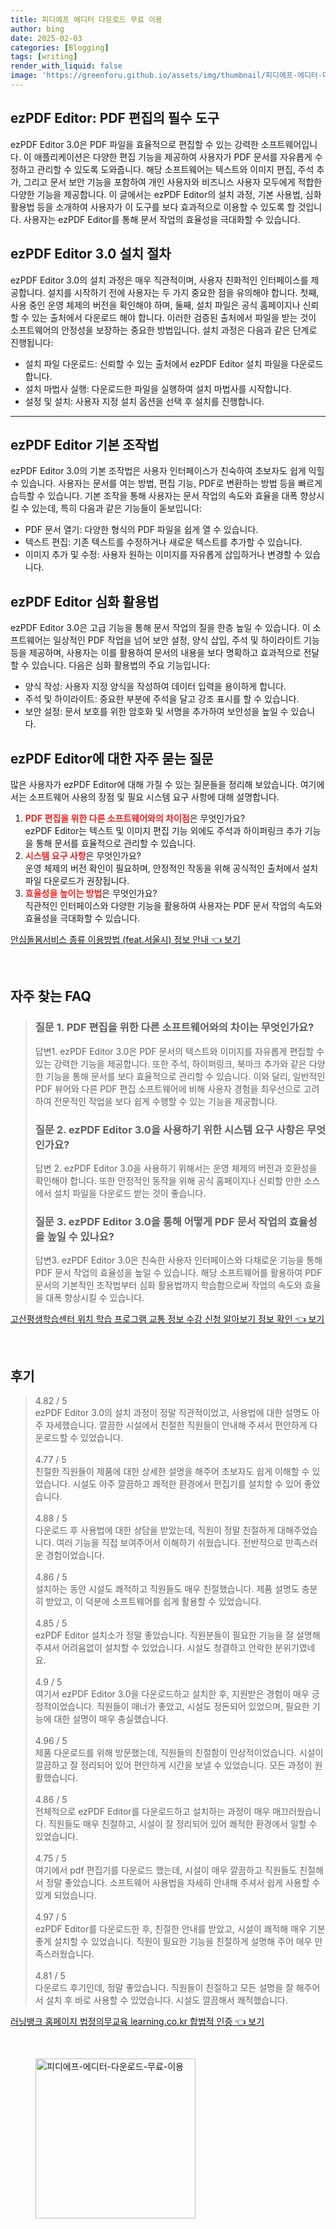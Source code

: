 ```yaml
---
title: 피디에프 에디터 다운로드 무료 이용
author: bing
date: 2025-02-03
categories: [Blogging]
tags: [writing]
render_with_liquid: false
image: 'https://greenforu.github.io/assets/img/thumbnail/피디에프-에디터-다운로드-무료-이용.webp'
---
```



<h2 id='ezPDF_Editor란'>ezPDF Editor: PDF 편집의 필수 도구</h2>

<p>ezPDF Editor 3.0은 PDF 파일을 효율적으로 편집할 수 있는 강력한 소프트웨어입니다. 이 애플리케이션은 다양한 편집 기능을 제공하여 사용자가 PDF 문서를 자유롭게 수정하고 관리할 수 있도록 도와줍니다. 해당 소프트웨어는 텍스트와 이미지 편집, 주석 추가, 그리고 문서 보안 기능을 포함하여 개인 사용자와 비즈니스 사용자 모두에게 적합한 다양한 기능을 제공합니다. 이 글에서는 ezPDF Editor의 설치 과정, 기본 사용법, 심화 활용법 등을 소개하여 사용자가 이 도구를 보다 효과적으로 이용할 수 있도록 할 것입니다. 사용자는 ezPDF Editor를 통해 문서 작업의 효율성을 극대화할 수 있습니다.</p>

<h2 id='설치_과정'>ezPDF Editor 3.0 설치 절차</h2>

<p>ezPDF Editor 3.0의 설치 과정은 매우 직관적이며, 사용자 친화적인 인터페이스를 제공합니다. 설치를 시작하기 전에 사용자는 두 가지 중요한 점을 유의해야 합니다. 첫째, 사용 중인 운영 체제의 버전을 확인해야 하며, 둘째, 설치 파일은 공식 홈페이지나 신뢰할 수 있는 출처에서 다운로드 해야 합니다. 이러한 검증된 출처에서 파일을 받는 것이 소프트웨어의 안정성을 보장하는 중요한 방법입니다. 설치 과정은 다음과 같은 단계로 진행됩니다:</p>

<ul>
    <li>설치 파일 다운로드: 신뢰할 수 있는 출처에서 ezPDF Editor 설치 파일을 다운로드합니다.</li>
    <li>설치 마법사 실행: 다운로드한 파일을 실행하여 설치 마법사를 시작합니다.</li>
    <li>설정 및 설치: 사용자 지정 설치 옵션을 선택 후 설치를 진행합니다.</li>
</ul>

<hr />

<h2 id='기본_조작법'>ezPDF Editor 기본 조작법</h2>

<p>ezPDF Editor 3.0의 기본 조작법은 사용자 인터페이스가 친숙하여 초보자도 쉽게 익힐 수 있습니다. 사용자는 문서를 여는 방법, 편집 기능, PDF로 변환하는 방법 등을 빠르게 습득할 수 있습니다. 기본 조작을 통해 사용자는 문서 작업의 속도와 효율을 대폭 향상시킬 수 있는데, 특히 다음과 같은 기능들이 돋보입니다:</p>

<ul>
    <li>PDF 문서 열기: 다양한 형식의 PDF 파일을 쉽게 열 수 있습니다.</li>
    <li>텍스트 편집: 기존 텍스트를 수정하거나 새로운 텍스트를 추가할 수 있습니다.</li>
    <li>이미지 추가 및 수정: 사용자 원하는 이미지를 자유롭게 삽입하거나 변경할 수 있습니다.</li>
</ul>

<h2 id='심화_활용법'>ezPDF Editor 심화 활용법</h2>

<p>ezPDF Editor 3.0은 고급 기능을 통해 문서 작업의 질을 한층 높일 수 있습니다. 이 소프트웨어는 일상적인 PDF 작업을 넘어 보안 설정, 양식 삽입, 주석 및 하이라이트 기능 등을 제공하며, 사용자는 이를 활용하여 문서의 내용을 보다 명확하고 효과적으로 전달할 수 있습니다. 다음은 심화 활용법의 주요 기능입니다:</p>

<ul>
    <li>양식 작성: 사용자 지정 양식을 작성하여 데이터 입력을 용이하게 합니다.</li>
    <li>주석 및 하이라이트: 중요한 부분에 주석을 달고 강조 표시를 할 수 있습니다.</li>
    <li>보안 설정: 문서 보호를 위한 암호화 및 서명을 추가하여 보안성을 높일 수 있습니다.</li>
</ul>

<h2 id='자주_묻는_질문'>ezPDF Editor에 대한 자주 묻는 질문</h2>

<p>많은 사용자가 ezPDF Editor에 대해 가질 수 있는 질문들을 정리해 보았습니다. 여기에서는 소프트웨어 사용의 장점 및 필요 시스템 요구 사항에 대해 설명합니다.</p>

<ol>
    <li><b><span style="color: #ee2323;">PDF 편집을 위한 다른 소프트웨어와의 차이점</span></b>은 무엇인가요? <br>ezPDF Editor는 텍스트 및 이미지 편집 기능 외에도 주석과 하이퍼링크 추가 기능을 통해 문서를 효율적으로 관리할 수 있습니다.</li>
    <li><b><span style="color: #ee2323;">시스템 요구 사항</span></b>은 무엇인가요? <br>운영 체제의 버전 확인이 필요하며, 안정적인 작동을 위해 공식적인 출처에서 설치 파일 다운로드가 권장됩니다.</li>
    <li><b><span style="color: #ee2323;">효율성을 높이는 방법</span></b>은 무엇인가요? <br>직관적인 인터페이스와 다양한 기능을 활용하여 사용자는 PDF 문서 작업의 속도와 효율성을 극대화할 수 있습니다.</li>
</ol>


<p><a class="click-button" title="안심돌봄서비스 종류 이용방법 (feat.서울시) 정보 안내" href="https://greenforu.github.io/posts/%EC%95%88%EC%8B%AC%EB%8F%8C%EB%B4%84%EC%84%9C%EB%B9%84%EC%8A%A4-%EC%A2%85%EB%A5%98-%EC%9D%B4%EC%9A%A9%EB%B0%A9%EB%B2%95-(feat.%EC%84%9C%EC%9A%B8%EC%8B%9C)-%EC%A0%95%EB%B3%B4-%EC%95%88%EB%82%B4/" rel="dofollow">안심돌봄서비스 종류 이용방법 (feat.서울시) 정보 안내 👈 보기</a></p><br>
<h2 id='자주_찾는_FAQ'>자주 찾는 FAQ</h2>
<div itemscope="" itemtype="https://schema.org/FAQPage"> 
<blockquote> 
<div itemscope="" itemprop="mainEntity" itemtype="https://schema.org/Question"> 
<h3 itemprop="name">질문 1. PDF 편집을 위한 다른 소프트웨어와의 차이는 무엇인가요?</h3> 
<div itemscope="" itemprop="acceptedAnswer" itemtype="https://schema.org/Answer"> 
<span itemprop="text"> 
<p>답변1. ezPDF Editor 3.0은 PDF 문서의 텍스트와 이미지를 자유롭게 편집할 수 있는 강력한 기능을 제공합니다. 또한 주석, 하이퍼링크, 북마크 추가와 같은 다양한 기능을 통해 문서를 보다 효율적으로 관리할 수 있습니다. 이와 달리, 일반적인 PDF 뷰어와 다른 PDF 편집 소프트웨어에 비해 사용자 경험을 최우선으로 고려하여 전문적인 작업을 보다 쉽게 수행할 수 있는 기능을 제공합니다.</p> 
</span> 
</div> 
</div> 

<div itemscope="" itemprop="mainEntity" itemtype="https://schema.org/Question"> 
<h3 itemprop="name">질문 2. ezPDF Editor 3.0을 사용하기 위한 시스템 요구 사항은 무엇인가요?</h3> 
<div itemscope="" itemprop="acceptedAnswer" itemtype="https://schema.org/Answer"> 
<span itemprop="text"> 
<p>답변 2. ezPDF Editor 3.0을 사용하기 위해서는 운영 체제의 버전과 호환성을 확인해야 합니다. 또한 안정적인 동작을 위해 공식 홈페이지나 신뢰할 만한 소스에서 설치 파일을 다운로드 받는 것이 좋습니다.</p> 
</span> 
</div> 
</div> 

<div itemscope="" itemprop="mainEntity" itemtype="https://schema.org/Question"> 
<h3 itemprop="name">질문 3. ezPDF Editor 3.0을 통해 어떻게 PDF 문서 작업의 효율성을 높일 수 있나요?</h3> 
<div itemscope="" itemprop="acceptedAnswer" itemtype="https://schema.org/Answer"> 
<span itemprop="text"> 
<p>답변3. ezPDF Editor 3.0은 친숙한 사용자 인터페이스와 다채로운 기능을 통해 PDF 문서 작업의 효율성을 높일 수 있습니다. 해당 소프트웨어를 활용하여 PDF 문서의 기본적인 조작법부터 심화 활용법까지 학습함으로써 작업의 속도와 효율을 대폭 향상시킬 수 있습니다.</p> 
</span> 
</div> 
</div> 
</blockquote> 
</div>
<p><a class="click-button" title="고산평생학습센터 위치 학습 프로그램 교통 정보 수강 신청 알아보기 정보 확인" href="https://greenforu.github.io/posts/%EA%B3%A0%EC%82%B0%ED%8F%89%EC%83%9D%ED%95%99%EC%8A%B5%EC%84%BC%ED%84%B0-%EC%9C%84%EC%B9%98-%ED%95%99%EC%8A%B5-%ED%94%84%EB%A1%9C%EA%B7%B8%EB%9E%A8-%EA%B5%90%ED%86%B5-%EC%A0%95%EB%B3%B4-%EC%88%98%EA%B0%95-%EC%8B%A0%EC%B2%AD-%EC%95%8C%EC%95%84%EB%B3%B4%EA%B8%B0-%EC%A0%95%EB%B3%B4-%ED%99%95%EC%9D%B8/" rel="dofollow">고산평생학습센터 위치 학습 프로그램 교통 정보 수강 신청 알아보기 정보 확인 👈 보기</a></p><br>
<h2 id='후기'>후기</h2>
<div itemscope itemtype="https://schema.org/Product">
  <blockquote>
  <div itemprop="review" itemscope itemtype="https://schema.org/Review">
      <div itemprop="reviewRating" itemscope itemtype="https://schema.org/Rating"> <span itemprop="ratingValue">4.82</span> / <span itemprop="bestRating">5</span> </div>
      <span itemprop="reviewBody">ezPDF Editor 3.0의 설치 과정이 정말 직관적이었고, 사용법에 대한 설명도 아주 자세했습니다. 깔끔한 시설에서 친절한 직원들이 안내해 주셔서 편안하게 다운로드할 수 있었습니다.</span>
  </div>
  <br>
  <div itemprop="review" itemscope itemtype="https://schema.org/Review">
      <div itemprop="reviewRating" itemscope itemtype="https://schema.org/Rating"> <span itemprop="ratingValue">4.77</span> / <span itemprop="bestRating">5</span> </div>
      <span itemprop="reviewBody">친절한 직원들이 제품에 대한 상세한 설명을 해주어 초보자도 쉽게 이해할 수 있었습니다. 시설도 아주 깔끔하고 쾌적한 환경에서 편집기를 설치할 수 있어 좋았습니다.</span>
  </div>
  <br>
  <div itemprop="review" itemscope itemtype="https://schema.org/Review">
      <div itemprop="reviewRating" itemscope itemtype="https://schema.org/Rating"> <span itemprop="ratingValue">4.88</span> / <span itemprop="bestRating">5</span> </div>
      <span itemprop="reviewBody">다운로드 후 사용법에 대한 상담을 받았는데, 직원이 정말 친절하게 대해주었습니다. 여러 기능을 직접 보여주어서 이해하기 쉬웠습니다. 전반적으로 만족스러운 경험이었습니다.</span>
  </div>
  <br>
  <div itemprop="review" itemscope itemtype="https://schema.org/Review">
      <div itemprop="reviewRating" itemscope itemtype="https://schema.org/Rating"> <span itemprop="ratingValue">4.86</span> / <span itemprop="bestRating">5</span> </div>
      <span itemprop="reviewBody">설치하는 동안 시설도 쾌적하고 직원들도 매우 친절했습니다. 제품 설명도 충분히 받았고, 이 덕분에 소프트웨어를 쉽게 활용할 수 있었습니다.</span>
  </div>
  <br>
  <div itemprop="review" itemscope itemtype="https://schema.org/Review">
      <div itemprop="reviewRating" itemscope itemtype="https://schema.org/Rating"> <span itemprop="ratingValue">4.85</span> / <span itemprop="bestRating">5</span> </div>
      <span itemprop="reviewBody">ezPDF Editor 설치소가 정말 좋았습니다. 직원분들이 필요한 기능을 잘 설명해주셔서 어려움없이 설치할 수 있었습니다. 시설도 청결하고 안락한 분위기였네요.</span>
  </div>
  <br>
  <div itemprop="review" itemscope itemtype="https://schema.org/Review">
      <div itemprop="reviewRating" itemscope itemtype="https://schema.org/Rating"> <span itemprop="ratingValue">4.9</span> / <span itemprop="bestRating">5</span> </div>
      <span itemprop="reviewBody">여기서 ezPDF Editor 3.0을 다운로드하고 설치한 후, 지원받은 경험이 매우 긍정적이었습니다. 직원들이 매너가 좋았고, 시설도 정돈되어 있었으며, 필요한 기능에 대한 설명이 매우 충실했습니다.</span>
  </div>
  <br>
  <div itemprop="review" itemscope itemtype="https://schema.org/Review">
      <div itemprop="reviewRating" itemscope itemtype="https://schema.org/Rating"> <span itemprop="ratingValue">4.96</span> / <span itemprop="bestRating">5</span> </div>
      <span itemprop="reviewBody">제품 다운로드를 위해 방문했는데, 직원들의 친절함이 인상적이었습니다. 시설이 깔끔하고 잘 정리되어 있어 편안하게 시간을 보낼 수 있었습니다. 모든 과정이 원활했습니다.</span>
  </div>
  <br>
  <div itemprop="review" itemscope itemtype="https://schema.org/Review">
      <div itemprop="reviewRating" itemscope itemtype="schema.org/Rating"> <span itemprop="ratingValue">4.86</span> / <span itemprop="bestRating">5</span> </div>
      <span itemprop="reviewBody">전체적으로 ezPDF Editor를 다운로드하고 설치하는 과정이 매우 매끄러웠습니다. 직원들도 매우 친절하고, 시설이 잘 정리되어 있어 쾌적한 환경에서 일할 수 있었습니다.</span>
  </div>
  <br>
  <div itemprop="review" itemscope itemtype="https://schema.org/Review">
      <div itemprop="reviewRating" itemscope itemtype="https://schema.org/Rating"> <span itemprop="ratingValue">4.75</span> / <span itemprop="bestRating">5</span> </div>
      <span itemprop="reviewBody">여기에서 pdf 편집기를 다운로드 했는데, 시설이 매우 깔끔하고 직원들도 친절해서 정말 좋았습니다. 소프트웨어 사용법을 자세히 안내해 주셔서 쉽게 사용할 수 있게 되었습니다.</span>
  </div>
  <br>
  <div itemprop="review" itemscope itemtype="https://schema.org/Review">
      <div itemprop="reviewRating" itemscope itemtype="https://schema.org/Rating"> <span itemprop="ratingValue">4.97</span> / <span itemprop="bestRating">5</span> </div>
      <span itemprop="reviewBody">ezPDF Editor를 다운로드한 후, 친절한 안내를 받았고, 시설이 쾌적해 매우 기분 좋게 설치할 수 있었습니다. 직원이 필요한 기능을 친절하게 설명해 주어 매우 만족스러웠습니다.</span>
  </div>
  <br>
  <div itemprop="review" itemscope itemtype="https://schema.org/Review">
      <div itemprop="reviewRating" itemscope itemtype="schema.org/Rating"> <span itemprop="ratingValue">4.81</span> / <span itemprop="bestRating">5</span> </div>
      <span itemprop="reviewBody">다운로드 후기인데, 정말 좋았습니다. 직원들이 친절하고 모든 설명을 잘 해주어서 설치 후 바로 사용할 수 있었습니다. 시설도 깔끔해서 쾌적했습니다.</span>
  </div>
  </blockquote>
</div>
<p><a class="click-button" title="러닝뱅크 홈페이지 법정의무교육 learning.co.kr 합법적 인증" href="https://greenforu.github.io/posts/%EB%9F%AC%EB%8B%9D%EB%B1%85%ED%81%AC-%ED%99%88%ED%8E%98%EC%9D%B4%EC%A7%80-%EB%B2%95%EC%A0%95%EC%9D%98%EB%AC%B4%EA%B5%90%EC%9C%A1-learning.co.kr-%ED%95%A9%EB%B2%95%EC%A0%81-%EC%9D%B8%EC%A6%9D/" rel="dofollow">러닝뱅크 홈페이지 법정의무교육 learning.co.kr 합법적 인증 👈 보기</a></p><br>
<figure class="image"><img src="https://greenforu.github.io/assets/img/thumbnail/피디에프-에디터-다운로드-무료-이용.webp" alt="피디에프-에디터-다운로드-무료-이용" width="256" height="256"></figure>